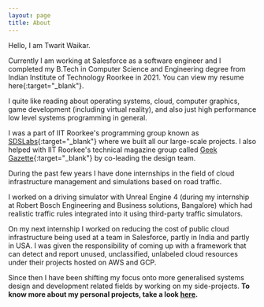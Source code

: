```yaml
---
layout: page
title: About
---
```


Hello, I am Twarit Waikar.

Currently I am working at Salesforce as a software engineer and I completed my B.Tech in Computer Science and Engineering degree from Indian Institute of Technology Roorkee in 2021. You can view my resume here{:target="_blank"}.

I quite like reading about operating systems, cloud, computer graphics, game development (including virtual reality), and also just high performance low level systems programming in general.

I was a part of IIT Roorkee's programming group known as [SDSLabs](sdslabs.co){:target="_blank"} where we built all our large-scale projects. I also helped with IIT Roorkee's technical magazine group called [Geek Gazette](https://geekgazette.iitr.ac.in/){:target="_blank"} by co-leading the design team.

During the past few years I have done internships in the field of cloud infrastructure management and simulations based on road traffic.

I worked on a driving simulator with Unreal Engine 4 (during my internship at Robert Bosch Engineering and Business solutions, Bangalore) which had realistic traffic rules integrated into it using third-party traffic simulators.

On my next internship I worked on reducing the cost of public cloud infrastructure being used at a team in Salesforce, partly in India and partly in USA. I was given the responsibility of coming up with a framework that can detect and report unused, unclassified, unlabeled cloud resources under their projects hosted on AWS and GCP.

Since then I have been shifting my focus onto more generalised systems design and development related fields by working on my side-projects. **To know more about my personal projects, take a look [here](/projects).**
